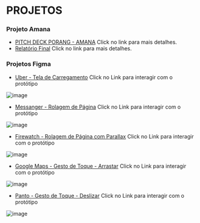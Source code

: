 # PROJETOS

### **Projeto Amana**
- [PITCH DECK PORANG - AMANA](https://drive.google.com/file/d/1L5OqACeYIls6YFEkTCDl_ayYuGGVjPdD/view?usp=drive_link) Click no link para mais detalhes.
- [Relatório Final](https://drive.google.com/file/d/1CMe1iicohdAFs1DrrhMsXLsLe4b3pWUk/view?usp=drive_link) Click no link para mais detalhes.


### **Projetos Figma**
 - [Uber - Tela de Carregamento](https://www.figma.com/proto/xGm8qdiGQz0BCn36NcqAmG/Anima%C3%A7%C3%B5es-(Completo)?node-id=0-1&t=hiaY24zQLHTX31b6-1) Click no Link para interagir com o protótipo
  
  ![image](https://github.com/user-attachments/assets/6fc2b54a-9d9c-4fde-81dd-b7d609c84341)

 - [Messanger - Rolagem de Página](https://www.figma.com/proto/xGm8qdiGQz0BCn36NcqAmG/Anima%C3%A7%C3%B5es-(Completo)?node-id=10-24&t=hiaY24zQLHTX31b6-1) Click no Link para interagir com o protótipo
  
  ![image](https://github.com/user-attachments/assets/59d37e2e-ecbf-4e82-a624-d77453afd4a1)

 - [Firewatch - Rolagem de Página com Parallax](https://www.figma.com/proto/xGm8qdiGQz0BCn36NcqAmG/Anima%C3%A7%C3%B5es-(Completo)?node-id=18-2&t=hiaY24zQLHTX31b6-1) Click no Link para interagir com o protótipo
  
  ![image](https://github.com/user-attachments/assets/625d2a45-ee3f-4ca0-96f8-bc030254c38d)

 - [Google Maps - Gesto de Toque - Arrastar](https://www.figma.com/proto/xGm8qdiGQz0BCn36NcqAmG/Anima%C3%A7%C3%B5es-(Completo)?node-id=64-149&t=hiaY24zQLHTX31b6-1) Click no Link para interagir com o protótipo
  
  ![image](https://github.com/user-attachments/assets/d3d2a3e3-9daa-443e-8b46-8cb251300a61)
  
  - <a href="https://www.figma.com/proto/xGm8qdiGQz0BCn36NcqAmG/Anima%C3%A7%C3%B5es-(Completo)?node-id=93-347&t=hiaY24zQLHTX31b6-1" target="_blank">Panto - Gesto de Toque - Deslizar</a>
 Click no Link para interagir com o protótipo
  
  ![image](https://github.com/user-attachments/assets/e3c9b8f4-5a9a-4dcc-82ff-1dc78a1b0165)






